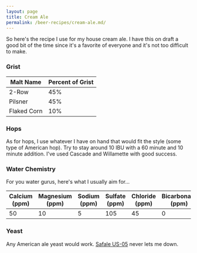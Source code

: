 ```yaml
---
layout: page
title: Cream Ale
permalink: /beer-recipes/cream-ale.md/
---
```


So here's the recipe I use for my house cream ale. I have this on draft a good bit of the time since it's a favorite of everyone and it's not too difficult to make.

### Grist

| Malt Name   | Percent of Grist |
|-------------|------------------|
| 2-Row       | 45%              |
| Pilsner     | 45%              |
| Flaked Corn | 10%              |

### Hops

As for hops, I use whatever I have on hand that would fit the style (some type of American hop). Try to stay around 10 IBU with a 60 minute and 10 minute addition. I've used Cascade and Willamette with good success.

### Water Chemistry

For you water gurus, here's what I usually aim for...

| Calcium (ppm) | Magnesium (ppm) | Sodium (ppm) | Sulfate (ppm) | Chloride (ppm) | Bicarbonate (ppm) |
|---------------|-----------------|--------------|---------------|----------------|-------------------|
| 50            | 10              | 5            | 105           | 45             | 0                 |

### Yeast

Any American ale yeast would work. [Safale US-05](https://fermentis.com/en/fermentation-solutions/you-create-beer/safale-us-05/) never lets me down.